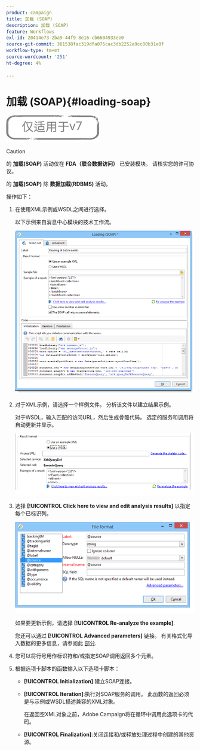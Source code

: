 ```yaml
---
product: campaign
title: 加载 (SOAP)
description: 加载 (SOAP)
feature: Workflows
exl-id: 20414e73-2ba9-44f9-8e16-cb6604933ee0
source-git-commit: 381538fac319dfa075cac3db2252a9cc80b31e0f
workflow-type: tm+mt
source-wordcount: '251'
ht-degree: 4%

---
```


# 加载 (SOAP){#loading-soap}

![](../../assets/v7-only.svg)

>[!CAUTION]
>
>的 **加载(SOAP)** 活动仅在 **FDA（联合数据访问）** 已安装模块。 请核实您的许可协议。

的 **加载(SOAP)** 除 **数据加载(RDBMS)** 活动。

操作如下：

1. 在使用XML示例或WSDL之间进行选择。

   以下示例来自消息中心模块的技术工作流。

   ![](assets/load_soap_002.png)

1. 对于XML示例，请选择一个样例文件。 分析该文件以建立结果示例。

   对于WSDL，输入匹配的访问URL，然后生成骨骼代码。 选定的服务和调用将自动更新并显示。

   ![](assets/soap_load_003.png)

1. 选择 **[!UICONTROL Click here to view and edit analysis results]** 以指定每个已标识列。

   ![](assets/soap_load_001.png)

   如果要更新示例，请选择 **[!UICONTROL Re-analyze the example]**.

   您还可以通过 **[!UICONTROL Advanced parameters]** 链接。 有关格式化导入数据的更多信息，请参阅此 [部分](../../platform/using/executing-import-jobs.md).

1. 您可以将行号用作标识符和/或指定SOAP调用返回多个元素。
1. 根据选项卡脚本的函数输入以下选项卡脚本：

   * **[!UICONTROL Initialization]**:建立SOAP连接。
   * **[!UICONTROL Iteration]**:执行对SOAP服务的调用。 此函数的返回必须是与示例或WSDL描述兼容的XML对象。

      在返回空XML对象之前，Adobe Campaign将在循环中调用此选项卡的代码。

   * **[!UICONTROL Finalization]**:关闭连接和/或释放处理过程中创建的其他资源。
